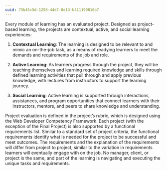 ```yaml
---
uuid: 75b45c5d-1258-44d7-8e13-b411190816b7
---
```


Every module of learning has an evaluated project.  Designed as project-based learning, the projects are contextual, active, and social learning experiences:
 
1. **Contextual Learning**: The learning is designed to be relevant to and mimic an on-the-job task, as a means of readying learners to meet the demands and requirements of the job and role.

2. **Active Learning**: As learners progress through the project, they will be teaching themselves and learning required knowledge and skills through defined learning activities that pull through and apply previous knowledge, with lectures from instructors to support the learning journey.

3. **Social Learning**: Active learning is supported through interactions, assistances, and program opportunities that connect learners with their instructors, mentors, and peers to share knowledge and understanding.

Project evaluation is defined in the project’s rubric, which is designed using the Web Developer Competency Framework. Each project (with the exception of the Final Project) is also supported by a functional requirements list. Similar to a standard set of project criteria, the functional requirements identify what is needed for the project to be successful and meet outcomes. The requirements and the explanation of the requirements will differ from project to project, similar to the variation in requirements learners will eventually engage with on the job.  No manager, client, or project is the same, and part of the learning is navigating and executing the unique tasks and requirements.
